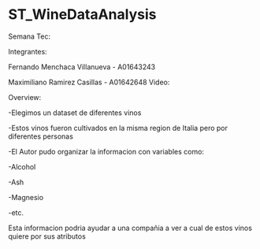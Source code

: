 # ST_WineDataAnalysis

Semana Tec:

Integrantes:

Fernando Menchaca Villanueva - A01643243

Maximiliano Ramirez Casillas - A01642648
Video:



Overview:

-Elegimos un dataset de diferentes vinos

-Estos vinos fueron cultivados en la misma region de Italia pero por diferentes personas

-El Autor pudo organizar la informacion con variables como:

  -Alcohol
  
  -Ash
  
  -Magnesio
  
  -etc.
  
  
Esta informacion podria ayudar a una compañia a ver a cual de estos vinos quiere por sus atributos
